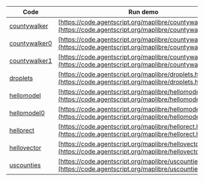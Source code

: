 Code    | Run demo
------- | ------
[countywalker](https://github.com/backspaces/agentscript/tree/master/maplibre/countywalker.html#L1) | [https://code.agentscript.org/maplibre/countywalker.html](https://code.agentscript.org/maplibre/countywalker.html)
[countywalker0](https://github.com/backspaces/agentscript/tree/master/maplibre/countywalker0.html#L1) | [https://code.agentscript.org/maplibre/countywalker0.html](https://code.agentscript.org/maplibre/countywalker0.html)
[countywalker1](https://github.com/backspaces/agentscript/tree/master/maplibre/countywalker1.html#L1) | [https://code.agentscript.org/maplibre/countywalker1.html](https://code.agentscript.org/maplibre/countywalker1.html)
[droplets](https://github.com/backspaces/agentscript/tree/master/maplibre/droplets.html#L1) | [https://code.agentscript.org/maplibre/droplets.html](https://code.agentscript.org/maplibre/droplets.html)
[hellomodel](https://github.com/backspaces/agentscript/tree/master/maplibre/hellomodel.html#L1) | [https://code.agentscript.org/maplibre/hellomodel.html](https://code.agentscript.org/maplibre/hellomodel.html)
[hellomodel0](https://github.com/backspaces/agentscript/tree/master/maplibre/hellomodel0.html#L1) | [https://code.agentscript.org/maplibre/hellomodel0.html](https://code.agentscript.org/maplibre/hellomodel0.html)
[hellorect](https://github.com/backspaces/agentscript/tree/master/maplibre/hellorect.html#L1) | [https://code.agentscript.org/maplibre/hellorect.html](https://code.agentscript.org/maplibre/hellorect.html)
[hellovector](https://github.com/backspaces/agentscript/tree/master/maplibre/hellovector.html#L1) | [https://code.agentscript.org/maplibre/hellovector.html](https://code.agentscript.org/maplibre/hellovector.html)
[uscounties](https://github.com/backspaces/agentscript/tree/master/maplibre/uscounties.html#L1) | [https://code.agentscript.org/maplibre/uscounties.html](https://code.agentscript.org/maplibre/uscounties.html)
